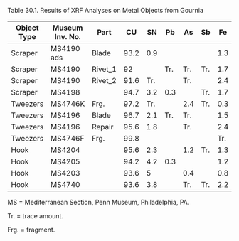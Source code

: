 Table 30.1. Results of XRF Analyses on Metal Objects from Gournia

| Object Type  | Museum Inv. No. | Part     | CU   | SN  | Pb  | As  | Sb  | Fe  | Ni  | Ag  | Zn  | Co  | Mn  | Au |
| ------------ | --------------- | -------- | ---- | --- | --- | --- | --- | --- | --- | --- | --- | --- | --- | --- |
| Scraper      | MS4190 ads          | Blade    | 93.2 | 0.9 |     |     |     | 1.3 |     | Tr. | 4.6 |     |     |     |
| Scraper      | MS4190          | Rivet_1  | 92   |     | Tr. | Tr. | Tr. | 1.7 |     |     | 5.8 |     |     |     |
| Scraper      | MS4190          | Rivet_2  | 91.6 | Tr. |     | Tr. |     | 2.4 |     | Tr. | 5.5 |     |     |     |
| Scraper      | MS4198          |          | 94.7 | 3.2 | 0.3 |     | Tr. | 1.7 |     |     |     |     |     |     |
| Tweezers     | MS4746K         | Frg.     | 97.2 | Tr. |     | 2.4 | Tr. | 0.3 |     |     |     |     |     |     |
| Tweezers     | MS4196          | Blade    | 96.7 | 2.1 | Tr. | Tr. |     | 1.5 |     | Tr. |     |     |     |     |
| Tweezers     | MS4196          | Repair   | 95.6 | 1.8 |     | Tr. |     | 2.4 |     | Tr. |     |     |     | Tr. |
| Tweezers     | MS4746F         | Frg.     | 99.8 |     |     |     |     | Tr. |     |     |     |     |     |     |
| Hook         | MS4204          |          | 95.6 | 2.3 |     | 1.2 | Tr. | 1.3 |     | Tr. |     |     |     |     |
| Hook         | MS4205          |          | 94.2 | 4.2 | 0.3 |     |     | 1.2 |     |     |     |     | Tr. |     |
| Hook         | MS4203          |          | 93.6 | 5   |     | 0.4 |     | 0.8 |     | 0.5 |     |     |     |     |
| Hook         | MS4740          |          | 93.6 | 3.8 |     | Tr. | Tr. | 2.2 |     | 0.2 |     |     |     | Tr. |

MS = Mediterranean Section, Penn Museum, Philadelphia, PA.

Tr. = trace amount.

Frg. = fragment.
